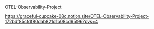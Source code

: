 OTEL-Observability-Project

https://graceful-cupcake-08c.notion.site/OTEL-Observability-Project-172bdf85cfdf80dab821d1b08cd95f96?pvs=4
